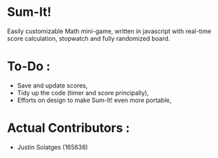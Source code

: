 Sum-It!
=======

Easily customizable Math mini-game, written in javascript with real-time score calculation, stopwatch and fully randomized board.  

To-Do :
=======
- Save and update scores,
- Tidy up the code (timer and score principally),
- Efforts on design to make Sum-It! even more portable,

Actual Contributors :
=====================
- Justin Solatges (165638)

